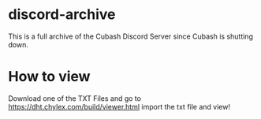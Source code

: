 # discord-archive
This is a full archive of the Cubash Discord Server since Cubash is shutting down.

# How to view
Download one of the TXT Files and go to https://dht.chylex.com/build/viewer.html import the txt file and view!
